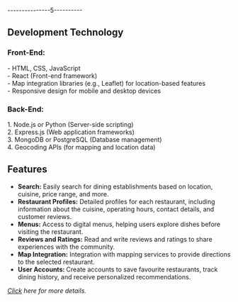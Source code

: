 ---------------5----------
## Development Technology
<h3>Front-End:</h3>
- HTML, CSS, JavaScript <br>
- React (Front-end framework) <br>
- Map integration libraries (e.g., Leaflet) for location-based features <br>
- Responsive design for mobile and desktop devices <br>

<h3>Back-End:</h3>
1. Node.js or Python (Server-side scripting) <br>
2. Express.js (Web application frameworks) <br>
3. MongoDB or PostgreSQL (Database management) <br>
4. Geocoding APIs (for mapping and location data) <br>

## Features
- <b>Search:</b> Easily search for dining establishments based on location, cuisine, price 
range, and more. <br>
- <b>Restaurant Profiles:</b> Detailed profiles for each restaurant, including information 
about the cuisine, operating hours, contact details, and customer reviews.
- <b>Menus:</b> Access to digital menus, helping users explore dishes before visiting the 
restaurant.<br>
- <b>Reviews and Ratings:</b> Read and write reviews and ratings to share experiences with 
the community.<br>
- <b>Map Integration:</b> Integration with mapping services to provide directions to the 
selected restaurant.<br>
-  <b>User Accounts: </b> Create accounts to save favourite restaurants, track dining history, 
and receive personalized recommendations.<br>

<i>[Click](https://bjitacademy.com/) here for more details.</i>